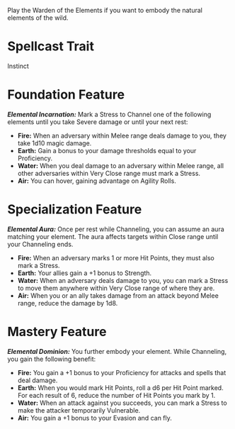 Play the Warden of the Elements if you want to embody the natural elements of the wild.

# Spellcast Trait

Instinct

# Foundation Feature

***Elemental Incarnation:*** Mark a Stress to Channel one of the following elements until you take Severe damage or until your next rest:

- **Fire:** When an adversary within Melee range deals damage to you, they take 1d10 magic damage.
- **Earth:** Gain a bonus to your damage thresholds equal to your Proficiency.
- **Water:** When you deal damage to an adversary within Melee range, all other adversaries within Very Close range must mark a Stress.
- **Air:** You can hover, gaining advantage on Agility Rolls.

# Specialization Feature

***Elemental Aura:*** Once per rest while Channeling, you can assume an aura matching your element. The aura affects targets within Close range until your Channeling ends.

- **Fire:** When an adversary marks 1 or more Hit Points, they must also mark a Stress.
- **Earth:** Your allies gain a +1 bonus to Strength.
- **Water:** When an adversary deals damage to you, you can mark a Stress to move them anywhere within Very Close range of where they are.
- **Air:** When you or an ally takes damage from an attack beyond Melee range, reduce the damage by 1d8.

# Mastery Feature

***Elemental Dominion:*** You further embody your element. While Channeling, you gain the following benefit:

- **Fire:** You gain a +1 bonus to your Proficiency for attacks and spells that deal damage.
- **Earth:** When you would mark Hit Points, roll a d6 per Hit Point marked. For each result of 6, reduce the number of Hit Points you mark by 1.
- **Water:** When an attack against you succeeds, you can mark a Stress to make the attacker temporarily Vulnerable.
- **Air:** You gain a +1 bonus to your Evasion and can fly.
